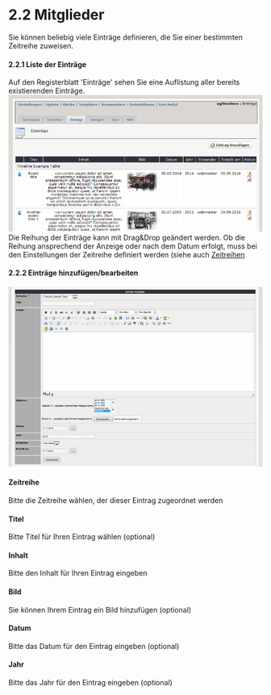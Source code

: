 # 2.2 Mitglieder

Sie können beliebig viele Einträge definieren, die Sie einer bestimmten Zeitreihe zuweisen.

#### 2.2.1 Liste der Einträge
Auf den Registerblatt 'Einträge' sehen Sie eine Auflistung aller bereits existierenden Einträge.
![](../assets/2admin_items_list.png)
Die Reihung der Einträge kann mit Drag&Drop geändert werden. Ob die Reihung ansprechend der Anzeige oder nach dem Datum erfolgt, muss bei den Einstellungen der Zeitreihe definiert werden (siehe auch [Zeitreihen](2admin_timelines.md)

#### 2.2.2 Einträge hinzufügen/bearbeiten
![](../assets/2admin_items_add.png)

#### Zeitreihe
Bitte die Zeitreihe wählen, der dieser Eintrag zugeordnet werden

#### Titel
Bitte Titel für Ihren Eintrag wählen (optional)

#### Inhalt
Bitte den Inhalt für Ihren Eintrag eingeben

#### Bild
Sie können Ihrem Eintrag ein Bild hinzufügen (optional)

#### Datum
Bitte das Datum für den Eintrag eingeben (optional)

#### Jahr
Bitte das Jahr für den Eintrag eingeben (optional)
